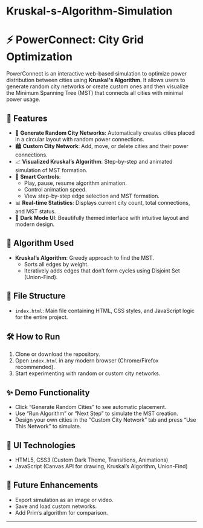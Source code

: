 # Kruskal-s-Algorithm-Simulation

# ⚡ PowerConnect: City Grid Optimization

PowerConnect is an interactive web-based simulation to optimize power distribution between cities using **Kruskal's Algorithm**. It allows users to generate random city networks or create custom ones and then visualize the Minimum Spanning Tree (MST) that connects all cities with minimal power usage.

## 🚀 Features

- 🔄 **Generate Random City Networks**: Automatically creates cities placed in a circular layout with random power connections.
- 🏙️ **Custom City Network**: Add, move, or delete cities and their power connections.
- 📈 **Visualized Kruskal’s Algorithm**: Step-by-step and animated simulation of MST formation.
- 🧠 **Smart Controls**:
  - Play, pause, resume algorithm animation.
  - Control animation speed.
  - View step-by-step edge selection and MST formation.
- 📊 **Real-time Statistics**: Displays current city count, total connections, and MST status.
- 🌙 **Dark Mode UI**: Beautifully themed interface with intuitive layout and modern design.

## 🧠 Algorithm Used

- **Kruskal’s Algorithm**: Greedy approach to find the MST.
  - Sorts all edges by weight.
  - Iteratively adds edges that don’t form cycles using Disjoint Set (Union-Find).

## 📂 File Structure

- `index.html`: Main file containing HTML, CSS styles, and JavaScript logic for the entire project.

## 🛠️ How to Run

1. Clone or download the repository.
2. Open `index.html` in any modern browser (Chrome/Firefox recommended).
3. Start experimenting with random or custom city networks.

## ✨ Demo Functionality

- Click “Generate Random Cities” to see automatic placement.
- Use “Run Algorithm” or “Next Step” to simulate the MST creation.
- Design your own cities in the “Custom City Network” tab and press “Use This Network” to simulate.

## 🎨 UI Technologies

- HTML5, CSS3 (Custom Dark Theme, Transitions, Animations)
- JavaScript (Canvas API for drawing, Kruskal’s Algorithm, Union-Find)

## 📌 Future Enhancements

- Export simulation as an image or video.
- Save and load custom networks.
- Add Prim’s algorithm for comparison.

---

